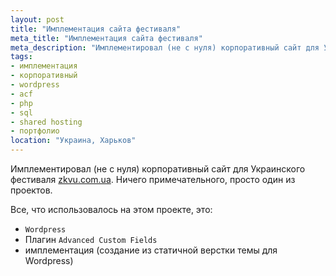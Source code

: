 ```yaml
---
layout: post
title: "Имплементация сайта фестиваля"
meta_title: "Имплементация сайта фестиваля"
meta_description: "Имплементировал (не с нуля) корпоративный сайт для Украинского фестиваля."
tags:
- имплементация
- корпоративный
- wordpress
- acf
- php
- sql
- shared hosting
- портфолио
location: "Украина, Харьков"
---
```


Имплементировал (не с нуля) корпоративный сайт для Украинского фестиваля <a href="https://zkvu.com.ua/" target="_blank">zkvu.com.ua</a>. Ничего примечательного, просто один из проектов.

Все, что использовалось на этом проекте, это:

* `Wordpress`
* Плагин `Advanced Custom Fields`
* имплементация (создание из статичной верстки темы для Wordpress)